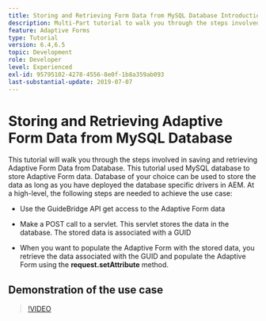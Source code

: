 ```yaml
---
title: Storing and Retrieving Form Data from MySQL Database Introduction
description: Multi-Part tutorial to walk you through the steps involved in storing and retrieving form data
feature: Adaptive Forms
type: Tutorial
version: 6.4,6.5
topic: Development
role: Developer
level: Experienced
exl-id: 95795102-4278-4556-8e0f-1b8a359ab093
last-substantial-update: 2019-07-07
---
```

# Storing and Retrieving Adaptive Form Data from MySQL Database

This tutorial will walk you through the steps involved in saving and retrieving Adaptive Form Data from Database. This tutorial used MySQL database to store Adaptive Form data. Database of your choice can be used to store the data as long as you have deployed the database specific drivers in AEM. At a high-level, the following steps are needed to achieve the use case:

* Use the GuideBridge API get access to the Adaptive Form data

* Make a POST call to a servlet. This servlet stores the data in the database. The stored data is associated with a GUID

* When you want to populate the Adaptive Form with the stored data, you retrieve the data associated with the GUID and populate the Adaptive Form using the **request.setAttribute** method.

## Demonstration of the use case

>[!VIDEO](https://video.tv.adobe.com/v/27829?quality=9&learn=on)
